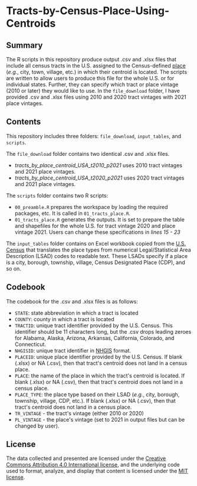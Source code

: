 #  Tracts-by-Census-Place-Using-Centroids

## Summary
The R scripts in this repository produce output .csv and .xlsx files that include all census tracts in the U.S. assigned to the Census-defined [place](https://www2.census.gov/geo/pdfs/reference/GARM/Ch9GARM.pdf) (*e.g.*, city, town, village, etc.) in which their centroid is located. The scripts are written to allow users to produce this file for the whole U.S. or for individual states. Further, they can specify which tract or place vintage (2010 or later) they would like to use. In the `file_download` folder, I have provided .csv and .xlsx files using 2010 and 2020 tract vintages with 2021 place vintages.

## Contents
This repository includes three folders: `file_download`, `input_tables`, and `scripts`.

The `file_download` folder contains two identical .csv and .xlsx files.
- *tracts_by_place_centroid_USA_t2010_p2021* uses 2010 tract vintages and 2021 place vintages.
- *tracts_by_place_centroid_USA_t2020_p2021* uses 2020 tract vintages and 2021 place vintages.

The `scripts` folder contains two R scripts:

- `00_preamble.R` prepares the workspace by loading the required packages, etc. It is called in `01_tracts_place.R`.
- `01_tracts_place.R` generates the outputs. It is set to prepare the table and shapefiles for the whole U.S. for tract vintage 2020 and place vintage 2021. Users can change these specifications in *lines 15 - 23*

The `input_tables` folder contains on Excel workbook copied from the [U.S. Census](https://www.census.gov/library/reference/code-lists/legal-status-codes.html) that translates the place types from numerical Legal/Statistical Area Description (LSAD) codes to readable text. These LSADs specify if a place is a city, borough, township, village, Census Designated Place (CDP), and so on.

## Codebook
The codebook for the .csv and .xlsx files is as follows:
- `STATE`: state abbreviation in which a tract is located
- `COUNTY`: county in which a tract is located
- `TRACTID`: unique tract identifier provided by the U.S. Census. This identifier should be 11 characters long, but the .csv drops leading zeroes for Alabama, Alaska, Arizona, Arkansas, California, Colorado, and Connecticut.
- `NHGISID`: unique tract identifier in [NHGIS](https://www.nhgis.org/) format.
- `PLACEID`: unique place identifier provided by the U.S. Census. If blank (.xlsx) or NA (.csv), then that tract's centroid does not land in a census place.
- `PLACE`: the name of the place in which the tract's centroid is located. If blank (.xlsx) or NA (.csv), then that tract's centroid does not land in a census place.
- `PLACE_TYPE`: the place type based on their LSAD (*e.g.*, city, borough, township, village, CDP, etc.). If blank (.xlsx) or NA (.csv), then that tract's centroid does not land in a census place.
- `TR_VINTAGE` - the tract's vintage (either 2010 or 2020)
- `PL_VINTAGE` - the place's vintage (set to 2021 in output files but can be changed by user).

## License
The data collected and presented are licensed under the [Creative Commons Attribution 4.0 International license](https://creativecommons.org/licenses/by/4.0/), and the underlying code used to format, analyze, and display that content is licensed under the [MIT license](http://opensource.org/licenses/mit-license.php).
